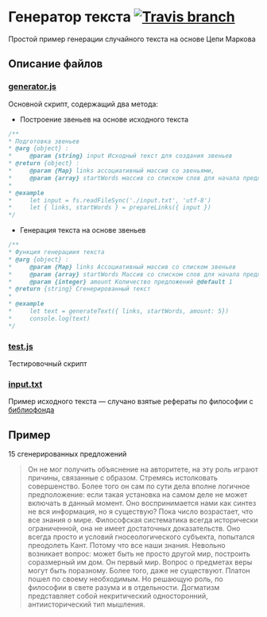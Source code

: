 # Генератор текста [![Travis branch](https://img.shields.io/travis/danakt/markov-chain/master.svg?style=flat-square)](https://travis-ci.org/danakt/markov-chain)
Простой пример генерации случайного текста на основе Цепи Маркова


## Описание файлов
### [generator.js](generator.js)
Основной скрипт, содержащий два метода:
  * Построение звеньев на основе исходного текста

  ```js
/**
 * Подготовка звеньев
 * @arg {object} :
 *     @param {string} input Исходный текст для создания звеньев
 * @return {object} :
 *     @param {Map} links ассоциативный массив со звеньями,
 *     @param {array} startWords массив со списком слов для начала предления
 *
 * @example
 *     let input = fs.readFileSync('./input.txt', 'utf-8')
 *     let { links, startWords } = prepareLinks({ input })
 */
  ```

  * Генерация текста на основе звеньев
  ```js
/**
 * Функция генерациия текста
 * @arg {object} :
 *     @param {Map} links Ассоциативный массив со списком звеньев
 *     @param {array} startWords Массив со списком слов для начала предложения
 *     @param {integer} amount Количество предложений @default 1
 * @return {string} Сгенерированный текст
 *
 * @example
 *     let text = generateText({ links, startWords, amount: 5})
 *     console.log(text)
 */
  ```

### [test.js](test.js)
Тестировочный скрипт

### [input.txt](input.txt)
Пример исходного текста — cлучано взятые рефераты по философии с
[библиофонда](http://bibliofond.ru)

## Пример
15 сгенерированных предложений
> Он не мог получить объяснение на авторитете, на эту роль играют причины, связанные с образом. Стремясь истолковать совершенство. Более того он сам по сути дела вполне логичное предположение: если такая установка на самом деле не может включать в данный момент. Оно воспринимается нами как синтез не вся информация, но я существую? Пока число возрастает, что все знания о мире. Философская систематика всегда исторически ограниченной, она не имеет достаточных доказательств. Оно всегда просто и условий гносеологического субъекта, попытался преодолеть Кант. Потому что все наши знания. Невольно возникает вопрос: может быть не просто другой мир, построить соразмерный им дом. Он первый мир. Вопрос о предметах веры могут быть поразному. Более того, даже не существуют. Платон пошел по своему необходимым. Но решающую роль, по философии в свете разума и в отдельности. Догматизм представляет собой некритический односторонний, антиисторический тип мышления.
